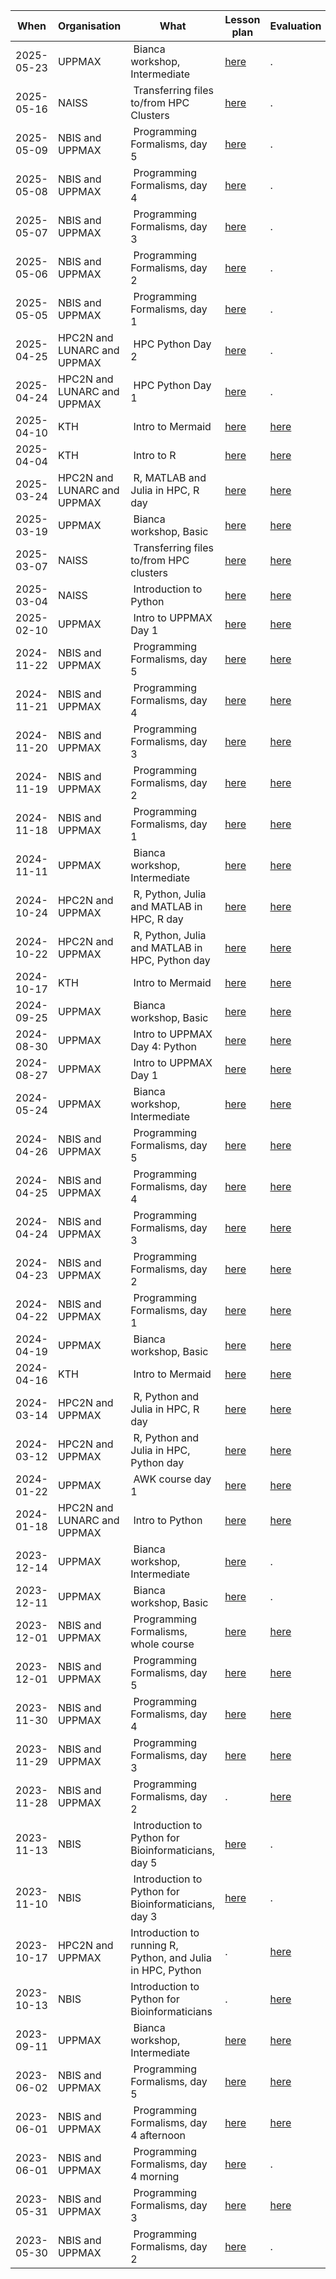 **When**   | **Organisation**            | **What**                                                    | **Lesson plan**                                                                                              | **Evaluation**                                                                                                                                                                                                               | **Reflection
-----------|-----------------------------|-------------------------------------------------------------|--------------------------------------------------------------------------------------------------------------|------------------------------------------------------------------------------------------------------------------------------------------------------------------------------------------------------------------------------|-----------------------------------------------------------------------------------------------------------------------------------------------------------------------------------------
2025-05-23 | UPPMAX                      | Bianca workshop, Intermediate                               | [here](https://uppmax.github.io/bianca_workshops/lesson_plans/20250523/20250523_richel)                      |.                                                                                                                                                                                                                             |.
2025-05-16 | NAISS                       | Transferring files to/from HPC Clusters                     | [here](https://uppmax.github.io/naiss_file_transfer_course/lesson_plans/20250516/)                           |.                                                                                                                                                                                                                             |.
2025-05-09 | NBIS and UPPMAX             | Programming Formalisms, day 5                               | [here](https://uppmax.github.io/programming_formalisms/lesson_plans/2025_summer/20250509_richel/)            |.                                                                                                                                                                                                                             |.
2025-05-08 | NBIS and UPPMAX             | Programming Formalisms, day 4                               | [here](https://uppmax.github.io/programming_formalisms/lesson_plans/2025_summer/20250508_richel/)            |.                                                                                                                                                                                                                             |.
2025-05-07 | NBIS and UPPMAX             | Programming Formalisms, day 3                               | [here](https://uppmax.github.io/programming_formalisms/lesson_plans/2025_summer/20250507_richel/)            |.                                                                                                                                                                                                                             |.
2025-05-06 | NBIS and UPPMAX             | Programming Formalisms, day 2                               | [here](https://uppmax.github.io/programming_formalisms/lesson_plans/2025_summer/20250506_richel/)            |.                                                                                                                                                                                                                             |.
2025-05-05 | NBIS and UPPMAX             | Programming Formalisms, day 1                               | [here](https://uppmax.github.io/programming_formalisms/lesson_plans/2025_summer/20250505_richel/)            |.                                                                                                                                                                                                                             |.
2025-04-25 | HPC2N and LUNARC and UPPMAX | HPC Python Day 2                                            | [here](https://github.com/UPPMAX/HPC-python/blob/main/docs/lesson_plans/20250425/README.md)                  |.                                                                                                                                                                                                                             |.
2025-04-24 | HPC2N and LUNARC and UPPMAX | HPC Python Day 1                                            | [here](https://github.com/UPPMAX/HPC-python/blob/main/docs/lesson_plans/20250424/README.md)                  |.                                                                                                                                                                                                                             |.
2025-04-10 | KTH                         | Intro to Mermaid                                            | [here](https://richelbilderbeek.github.io/lesson_mermaid/lesson_plans/20250410/)                             |[here](https://richelbilderbeek.github.io/lesson_mermaid/evaluations/20250410/)                                                                                                                                               |.
2025-04-04 | KTH                         | Intro to R                                                  | [here](https://richelbilderbeek.github.io/intro_r_course/lesson_plans/20250404/)                             |[here](https://richelbilderbeek.github.io/intro_r_course/evaluations/20250404/)                                                                                                                                               |.
2025-03-24 | HPC2N and LUNARC and UPPMAX | R, MATLAB and Julia in HPC, R day                           | [here](https://github.com/UPPMAX/R-matlab-julia-HPC/blob/main/lesson_plans/20250324_richel/README.md)        |[here](https://github.com/UPPMAX/R-matlab-julia-HPC/tree/main/evaluations/20250324)                                                                                                                                           |.
2025-03-19 | UPPMAX                      | Bianca workshop, Basic                                      | [here](https://uppmax.github.io/bianca_workshops/lesson_plans/20250319/20250319_richel/)                     |[here](https://uppmax.github.io/bianca_workshops/evaluations/20250319)                                                                                                                                                        |.
2025-03-07 | NAISS                       | Transferring files to/from HPC clusters                     | [here](https://uppmax.github.io/naiss_file_transfer_course/lesson_plans/20250307/)                           |[here](https://uppmax.github.io/naiss_file_transfer_course/evaluations/20250307/)                                                                                                                                             |.
2025-03-04 | NAISS                       | Introduction to Python                                      | [here](https://uppmax.github.io/naiss_intro_python/lesson_plans/20250304/)                                   |[here](https://uppmax.github.io/naiss_intro_python/evaluations/20250304/)                                                                                                                                                     |.
2025-02-10 | UPPMAX                      | Intro to UPPMAX Day 1                                       | [here](https://uppmax.github.io/uppmax_intro_day_1/lesson_plans/20250210/)                                   |[here](https://uppmax.github.io/uppmax_intro_day_1/evaluations/20250210/)                                                                                                                                                     |.
2024-11-22 | NBIS and UPPMAX             | Programming Formalisms, day 5                               | [here](https://uppmax.github.io/programming_formalisms/lesson_plans/2024_autumn/20241122_richel/)            |[here](https://uppmax.github.io/programming_formalisms/evaluations/2024_autumn/20241122/)                                                                                                                                     |.
2024-11-21 | NBIS and UPPMAX             | Programming Formalisms, day 4                               | [here](https://uppmax.github.io/programming_formalisms/lesson_plans/2024_autumn/20241121_richel/)            |[here](https://uppmax.github.io/programming_formalisms/evaluations/2024_autumn/20241121/)                                                                                                                                     |.
2024-11-20 | NBIS and UPPMAX             | Programming Formalisms, day 3                               | [here](https://uppmax.github.io/programming_formalisms/lesson_plans/2024_autumn/20241120_richel/)            |[here](https://uppmax.github.io/programming_formalisms/evaluations/2024_autumn/20241120/)                                                                                                                                     |.
2024-11-19 | NBIS and UPPMAX             | Programming Formalisms, day 2                               | [here](https://uppmax.github.io/programming_formalisms/lesson_plans/2024_autumn/20241119_richel/)            |[here](https://uppmax.github.io/programming_formalisms/evaluations/2024_autumn/20241119/)                                                                                                                                     |.
2024-11-18 | NBIS and UPPMAX             | Programming Formalisms, day 1                               | [here](https://uppmax.github.io/programming_formalisms/lesson_plans/2024_autumn/20241118_richel/)            |[here](https://uppmax.github.io/programming_formalisms/evaluations/2024_autumn/20241118/)                                                                                                                                     |.
2024-11-11 | UPPMAX                      | Bianca workshop, Intermediate                               | [here](https://uppmax.github.io/bianca_workshops/lesson_plans/20241111/20241111_richel)                      |[here](https://uppmax.github.io/bianca_workshops/evaluations/20241111)                                                                                                                                                        |.
2024-10-24 | HPC2N and UPPMAX            | R, Python, Julia and MATLAB in HPC, R day                   | [here](https://github.com/UPPMAX/R-python-julia-matlab-HPC/tree/main/lesson_plans/20241024_richel/README.md) |[here](https://github.com/UPPMAX/R-python-julia-matlab-HPC/tree/main/evaluations/20241024)                                                                                                                                    |.
2024-10-22 | HPC2N and UPPMAX            | R, Python, Julia and MATLAB in HPC, Python day              | [here](https://github.com/UPPMAX/R-python-julia-matlab-HPC/tree/main/lesson_plans/20241022_richel/README.md) |[here](https://github.com/UPPMAX/R-python-julia-matlab-HPC/tree/main/evaluations/20241022)                                                                                                                                    |.
2024-10-17 | KTH                         | Intro to Mermaid                                            | [here](https://richelbilderbeek.github.io/lesson_mermaid/lesson_plans/20241017/)                             |[here](https://richelbilderbeek.github.io/lesson_mermaid/evaluations/20241017/)                                                                                                                                               |.
2024-09-25 | UPPMAX                      | Bianca workshop, Basic                                      | [here](https://uppmax.github.io/bianca_workshops/lesson_plans/20240925/20240925_richel)                      |[here](https://uppmax.github.io/bianca_workshops/evaluations/20240925)                                                                                                                                                        |.
2024-08-30 | UPPMAX                      | Intro to UPPMAX Day 4: Python                               | [here](https://uppmax.github.io/naiss_intro_python/lesson_plans/20240830)                                    |[here](https://uppmax.github.io/naiss_intro_python/evaluations/20240830)                                                                                                                                                      |.
2024-08-27 | UPPMAX                      | Intro to UPPMAX Day 1                                       | [here](https://uppmax.github.io/uppmax_intro_day_1/lesson_plans/20240827/20240827_richel/)                   |[here](https://uppmax.github.io/uppmax_intro_day_1/evaluations/20240827/)                                                                                                                                                     |.
2024-05-24 | UPPMAX                      | Bianca workshop, Intermediate                               | [here](https://uppmax.github.io/bianca_workshops/lesson_plans/20240524/20240524_richel)                      |[here](https://uppmax.github.io/bianca_workshops/evaluations/20240524)                                                                                                                                                        |.
2024-04-26 | NBIS and UPPMAX             | Programming Formalisms, day 5                               | [here](https://uppmax.github.io/programming_formalisms/lesson_plans/2024_summer/richel/)                     |[here](https://uppmax.github.io/programming_formalisms/evaluations/2024_summer/20240426/)                                                                                                                                     |.
2024-04-25 | NBIS and UPPMAX             | Programming Formalisms, day 4                               | [here](https://uppmax.github.io/programming_formalisms/lesson_plans/2024_summer/richel/)                     |[here](https://uppmax.github.io/programming_formalisms/evaluations/2024_summer/20240425/)                                                                                                                                     |.
2024-04-24 | NBIS and UPPMAX             | Programming Formalisms, day 3                               | [here](https://uppmax.github.io/programming_formalisms/lesson_plans/2024_summer/richel/)                     |[here](https://uppmax.github.io/programming_formalisms/evaluations/2024_summer/20240424/)                                                                                                                                     |.
2024-04-23 | NBIS and UPPMAX             | Programming Formalisms, day 2                               | [here](https://uppmax.github.io/programming_formalisms/lesson_plans/2024_summer/richel/)                     |[here](https://uppmax.github.io/programming_formalisms/evaluations/2024_summer/20240423/)                                                                                                                                     |.
2024-04-22 | NBIS and UPPMAX             | Programming Formalisms, day 1                               | [here](https://uppmax.github.io/programming_formalisms/lesson_plans/2024_summer/richel/)                     |[here](https://uppmax.github.io/programming_formalisms/evaluations/2024_summer/20240422/)                                                                                                                                     |.
2024-04-19 | UPPMAX                      | Bianca workshop, Basic                                      | [here](https://uppmax.github.io/bianca_workshops/lesson_plans/20240419/20240419_richel)                      |[here](https://uppmax.github.io/bianca_workshops/evaluations/20240419)                                                                                                                                                        |.
2024-04-16 | KTH                         | Intro to Mermaid                                            | [here](https://richelbilderbeek.github.io/lesson_mermaid/lesson_plans/20240416/)                             |[here](https://richelbilderbeek.github.io/lesson_mermaid/evaluations/20240416/)                                                                                                                                               |.
2024-03-14 | HPC2N and UPPMAX            | R, Python and Julia in HPC, R day                           | [here](https://github.com/UPPMAX/R-python-julia-matlab-HPC/tree/main/lesson_plans/20240314_richel/README.md) |[here](https://github.com/UPPMAX/R-python-julia-matlab-HPC/raw/main/evaluations/20240314/Introduction%20to%20running%20R,%20Python,%20and%20Julia%20in%20HPC,%2012-14%20March%202024%20-%20DAY%203%20(R)%20(1-13).xlsx)       |.
2024-03-12 | HPC2N and UPPMAX            | R, Python and Julia in HPC, Python day                      | [here](https://github.com/UPPMAX/R-python-julia-matlab-HPC/tree/main/lesson_plans/20240312_richel/README.md) |[here](https://github.com/UPPMAX/R-python-julia-matlab-HPC/raw/main/evaluations/20240312/Introduction%20to%20running%20R,%20Python,%20and%20Julia%20in%20HPC,%2012-14%20March%202024%20-%20DAY%201%20(Python)(1-25).xlsx)     |.
2024-01-22 | UPPMAX                      | AWK course day 1                                            | [here](https://github.com/richelbilderbeek/awk_course/blob/master/lesson_plans/20240122/README.md)           |[here](https://github.com/richelbilderbeek/awk_course/blob/master/evaluations/20240122/README.md)                                                                                                                             |.
2024-01-18 | HPC2N and LUNARC and UPPMAX | Intro to Python                                             | [here](https://uppmax.github.io/naiss_intro_python/lesson_plans/20240118)                                    |[here](https://uppmax.github.io/naiss_intro_python/evaluations/20240118)                                                                                                                                                      |.
2023-12-14 | UPPMAX                      | Bianca workshop, Intermediate                               | [here](https://uppmax.github.io/bianca_workshops/lesson_plans/20231214/20231214_richel)                      |.                                                                                                                                                                                                                             |.
2023-12-11 | UPPMAX                      | Bianca workshop, Basic                                      | [here](https://uppmax.github.io/bianca_workshops/lesson_plans/20231211/20231211_richel)                      |.                                                                                                                                                                                                                             |.
2023-12-01 | NBIS and UPPMAX             | Programming Formalisms, whole course                        | [here](https://uppmax.github.io/programming_formalisms/lesson_plans/2023_autumn/day_5_lesson_plan/)          |[here](https://uppmax.github.io/programming_formalisms/evaluations/2023_autumn/retrospective_results_course/)                                                                                                                 |.
2023-12-01 | NBIS and UPPMAX             | Programming Formalisms, day 5                               | [here](https://uppmax.github.io/programming_formalisms/lesson_plans/2023_autumn/day_5_lesson_plan/)          |[here](https://uppmax.github.io/programming_formalisms/evaluations/2023_autumn/retrospective_results_day_5/)                                                                                                                  |.
2023-11-30 | NBIS and UPPMAX             | Programming Formalisms, day 4                               | [here](https://uppmax.github.io/programming_formalisms/lesson_plans/2023_autumn/day_4_lesson_plan/)          |[here](https://uppmax.github.io/programming_formalisms/evaluations/2023_autumn/retrospective_results_day_4/)                                                                                                                  |.
2023-11-29 | NBIS and UPPMAX             | Programming Formalisms, day 3                               | [here](https://uppmax.github.io/programming_formalisms/lesson_plans/2023_autumn/day_3_lesson_plan/)          |[here](https://uppmax.github.io/programming_formalisms/evaluations/2023_autumn/retrospective_results_day_3/)                                                                                                                  |.
2023-11-28 | NBIS and UPPMAX             | Programming Formalisms, day 2                               | .                                                                                                            |[here](https://uppmax.github.io/programming_formalisms/evaluations/2023_autumn/retrospective_results_day_2/)                                                                                                                  |.
2023-11-13 | NBIS                        | Introduction to Python for Bioinformaticians, day 5         | [here](https://github.com/NBISweden/workshop-python/blob/ht23/lesson_plans/day_5/20231113_richel.md)         |.                                                                                                                                                                                                                             |.
2023-11-10 | NBIS                        | Introduction to Python for Bioinformaticians, day 3         | [here](https://github.com/NBISweden/workshop-python/blob/ht23/lesson_plans/day_3/20231110_richel.md)         |.                                                                                                                                                                                                                             |.
2023-10-17 | HPC2N and UPPMAX            | Introduction to running R, Python, and Julia in HPC, Python |.                                                                                                             |[here](https://github.com/UPPMAX/R-python-julia-matlab-HPC/blob/main/evaluations/20231017/README.md)                                                                                                                          |.
2023-10-13 | NBIS                        | Introduction to Python for Bioinformaticians                |.                                                                                                             |[here](https://github.com/NBISweden/workshop-python/blob/ht23/evaluation/Intro%20to%20Python%202023%20evaluation.csv)                                                                                                         |.
2023-09-11 | UPPMAX                      | Bianca workshop, Intermediate                               | [here](https://uppmax.github.io/bianca_workshops/lesson_plans/20230911/20230911_richel)                      |[here](https://uppmax.github.io/bianca_workshops/evaluations/20230911)                                                                                                                                                        |.
2023-06-02 | NBIS and UPPMAX             | Programming Formalisms, day 5                               | [here](https://uppmax.github.io/programming_formalisms/lesson_plans/2023_summer/day_5_2/)                    |[here](https://uppmax.github.io/programming_formalisms/evaluations/2023_summer/retro-day5.pdf)                                                                                                                                |.
2023-06-01 | NBIS and UPPMAX             | Programming Formalisms, day 4 afternoon                     | [here](https://uppmax.github.io/programming_formalisms/lesson_plans/2023_summer/day_4_2/)                    |[here](https://uppmax.github.io/programming_formalisms/evaluations/2023_summer/retro-day4.pdf)                                                                                                                                |.
2023-06-01 | NBIS and UPPMAX             | Programming Formalisms, day 4 morning                       | [here](https://uppmax.github.io/programming_formalisms/lesson_plans/2023_summer/day_4_1/)                    |.                                                                                                                                                                                                                             |.                                                                                                                   
2023-05-31 | NBIS and UPPMAX             | Programming Formalisms, day 3                               | [here](https://uppmax.github.io/programming_formalisms/lesson_plans/2023_summer/day_3_2/)                    |[here](https://uppmax.github.io/programming_formalisms/evaluations/2023_summer/retro-day3.pdf)                                                                                                                                |.
2023-05-30 | NBIS and UPPMAX             | Programming Formalisms, day 2                               | [here](https://uppmax.github.io/programming_formalisms/lesson_plans/2023_summer/day_2_2/)                    |.                                                                                                                                                                                                                             |.




